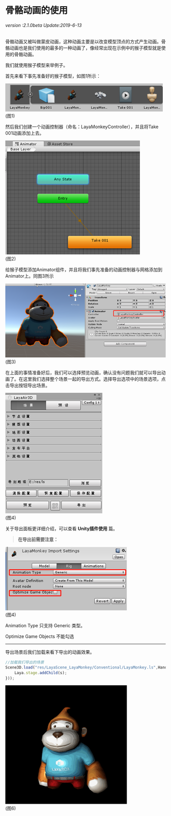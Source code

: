 # 骨骼动画的使用

###### *version :2.1.0beta   Update:2019-6-13*

​		骨骼动画又被叫做蒙皮动画，这种动画主要是以改变模型顶点的方式产生动画。骨骼动画也是我们使用的最多的一种动画了，像经常出现在示例中的猴子模型就是使用的骨骼动画。

我们就使用猴子模型来举例子。

首先来看下事先准备好的猴子模型，如图1所示：

![](img/1.png)<br>(图1)

然后我们创建一个动画控制器（命名：LayaMonkeyController），并且将Take 001动画添加上去。

![](img/2.png)<br>(图2)

给猴子模型添加Animator组件，并且将我们事先准备的动画控制器与网格添加到Animator上。同图3所示

![](img/3.png)<br>(图3)

在上面的事情准备好后，我们可以选择预览动画，确认没有问题我们就可以导出动画了。在这里我们选择整个场景一起的导出方式。选择导出选项中的场景选项，点击导出按钮导出场景。

![](img/4.png)<br>(图4)

关于导出面板更详细介绍，可以查看 **Unity插件使用** 篇。

> **在导出前需要注意：**

![](img/5.png)<br>(图4)

Animation Type 只支持 Generic 类型。

Optimize Game Objects 不能勾选

------

导出场景后我们加载来看下导出的动画效果。

```typescript
//加载我们导出的场景
Scene3D.load("res/LayaScene_LayaMonkey/Conventional/LayaMonkey.ls",Handler.create(this,function(s:Scene3D):void{
	Laya.stage.addChild(s);
}));
```

![](img/6.gif)<br>(图6)